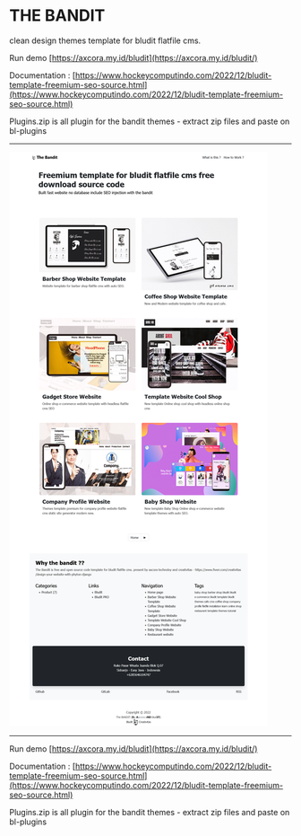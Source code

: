 # THE BANDIT

clean design themes template for bludit flatfile cms.

Run demo [https://axcora.my.id/bludit](https://axcora.my.id/bludit/)

Documentation : [https://www.hockeycomputindo.com/2022/12/bludit-template-freemium-seo-source.html](https://www.hockeycomputindo.com/2022/12/bludit-template-freemium-seo-source.html)

Plugins.zip is all plugin for the bandit themes - extract zip files and paste on bl-plugins

--------------------------------------

![free bludit template themes freemium download](screen.png)


--------------------------------------


Run demo [https://axcora.my.id/bludit](https://axcora.my.id/bludit/)

Documentation : [https://www.hockeycomputindo.com/2022/12/bludit-template-freemium-seo-source.html](https://www.hockeycomputindo.com/2022/12/bludit-template-freemium-seo-source.html)

Plugins.zip is all plugin for the bandit themes - extract zip files and paste on bl-plugins

